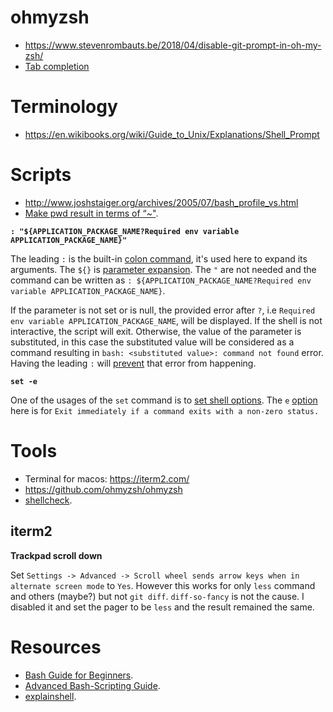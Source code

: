 # ohmyzsh

- https://www.stevenrombauts.be/2018/04/disable-git-prompt-in-oh-my-zsh/
- [Tab completion](https://medium.com/@herryhan2435/using-aws-cli-with-fzf-on-ohmyzsh-ec995ee3784f)

# Terminology

- https://en.wikibooks.org/wiki/Guide_to_Unix/Explanations/Shell_Prompt

# Scripts

- http://www.joshstaiger.org/archives/2005/07/bash_profile_vs.html
- [Make pwd result in terms of “~"](https://unix.stackexchange.com/questions/207210/make-pwd-result-in-terms-of).

**`: "${APPLICATION_PACKAGE_NAME?Required env variable APPLICATION_PACKAGE_NAME}"`**

The leading `:` is the built-in [colon command](https://gerardnico.com/lang/bash/double_point), it's used here to expand its arguments. The `${}` is [parameter expansion](https://gerardnico.com/lang/bash/parameter_expansion). The `"` are not needed and the command can be written as `: ${APPLICATION_PACKAGE_NAME?Required env variable APPLICATION_PACKAGE_NAME}`.

If the parameter is not set or is null, the provided error after `?`, i.e `Required env variable APPLICATION_PACKAGE_NAME`, will be displayed. If the shell is not interactive, the script will exit. Otherwise, the value of the parameter is substituted, in this case the substituted value will be considered as a command resulting in `bash: <substituted value>: command not found` error. Having the leading `:` will [prevent](https://aplawrence.com/Basics/leading-colon.html) that error from happening.

**`set -e`**

One of the usages of the `set` command is to [set shell options](https://bash.cyberciti.biz/guide/Setting_shell_options). The `e` [option](http://linuxcommand.org/lc3_man_pages/seth.html) here is for `Exit immediately if a command exits with a non-zero status.`

# Tools

- Terminal for macos: https://iterm2.com/
- https://github.com/ohmyzsh/ohmyzsh
- [shellcheck](https://github.com/koalaman/shellcheck).

## iterm2

**Trackpad scroll down**

Set `Settings -> Advanced -> Scroll wheel sends arrow keys when in alternate screen mode` to `Yes`. However this works for only `less` command and others (maybe?) but not `git diff`. `diff-so-fancy` is not the cause. I disabled it and set the pager to be `less` and the result remained the same.

# Resources

- [Bash Guide for Beginners](https://www.tldp.org/LDP/Bash-Beginners-Guide/html/index.html).
- [Advanced Bash-Scripting Guide](https://www.tldp.org/LDP/abs/html/index.html).
- [explainshell](https://explainshell.com/).
